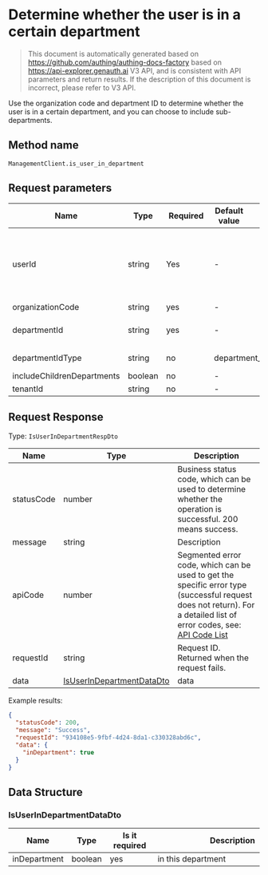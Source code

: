 # Determine whether the user is in a certain department

<!--
Warning ⚠️:
Do not modify this document directly,
https://github.com/Authing/authing-docs-factory
Use this project to generate
-->

<LastUpdated />

> This document is automatically generated based on https://github.com/authing/authing-docs-factory based on https://api-explorer.genauth.ai V3 API, and is consistent with API parameters and return results. If the description of this document is incorrect, please refer to V3 API.

Use the organization code and department ID to determine whether the user is in a certain department, and you can choose to include sub-departments.

## Method name

`ManagementClient.is_user_in_department`

## Request parameters

| Name                       | Type    | <div style="width:80px">Required</div> | <div style="width:60px">Default value</div> | <div style="width:300px">Description</div>                                                                                                                                                                                                  | <div style="width:200px">Sample value</div> |
| -------------------------- | ------- | -------------------------------------- | ------------------------------------------- | ------------------------------------------------------------------------------------------------------------------------------------------------------------------------------------------------------------------------------------------- | ------------------------------------------- |
| userId                     | string  | Yes                                    | -                                           | The unique identifier of the user, which can be user ID, user name, email address, mobile phone number, externalId, or ID in an external identity source. For details, see the description of the userIdType field. The default is user id. | `6229ffaxxxxxxxxcade3e3d9`                  |
| organizationCode           | string  | yes                                    | -                                           | Organization code                                                                                                                                                                                                                           | `steamory`                                  |
| departmentId               | string  | yes                                    | -                                           | Department ID, pass `root` for the root department. Either departmentId or departmentCode must be passed.                                                                                                                                   | `root`                                      |
| departmentIdType           | string  | no                                     | department_id                               | The type of department ID used in this call                                                                                                                                                                                                 | `department_id`                             |
| includeChildrenDepartments | boolean | no                                     | -                                           | Whether to include child departments                                                                                                                                                                                                        |                                             |
| tenantId                   | string  | no                                     | -                                           | Tenant ID                                                                                                                                                                                                                                   | `623c20b2a062aaaaf41b17da`                  |

## Request Response

Type: `IsUserInDepartmentRespDto`

| Name       | Type                                                               | Description                                                                                                                                                                                                                                                                                                                                  |
| ---------- | ------------------------------------------------------------------ | -------------------------------------------------------------------------------------------------------------------------------------------------------------------------------------------------------------------------------------------------------------------------------------------------------------------------------------------- |
| statusCode | number                                                             | Business status code, which can be used to determine whether the operation is successful. 200 means success.                                                                                                                                                                                                                                 |
| message    | string                                                             | Description                                                                                                                                                                                                                                                                                                                                  |
| apiCode    | number                                                             | Segmented error code, which can be used to get the specific error type (successful request does not return). For a detailed list of error codes, see: [API Code List](https://api-explorer.genauth.ai/?tag=group/%E5%BC%80%E5%8F%91%E5%87%86%E5%A4%87#tag/%E5%BC%80%E5%8F%91%E5%87%86%E5%A4%87/%E9%94%99%E8%AF%AF%E5%A4%84%E7%90%86/apiCode) |
| requestId  | string                                                             | Request ID. Returned when the request fails.                                                                                                                                                                                                                                                                                                 |
| data       | <a href="#IsUserInDepartmentDataDto">IsUserInDepartmentDataDto</a> | data                                                                                                                                                                                                                                                                                                                                         |

Example results:

```json
{
  "statusCode": 200,
  "message": "Success",
  "requestId": "934108e5-9fbf-4d24-8da1-c330328abd6c",
  "data": {
    "inDepartment": true
  }
}
```

## Data Structure

### <a id="IsUserInDepartmentDataDto"></a> IsUserInDepartmentDataDto

| Name         | Type    | <div style="width:80px">Is it required</div> | <div style="width:300px">Description</div> | <div style="width:200px">Example value</div> |
| ------------ | ------- | -------------------------------------------- | ------------------------------------------ | -------------------------------------------- |
| inDepartment | boolean | yes                                          | in this department                         | `true`                                       |
